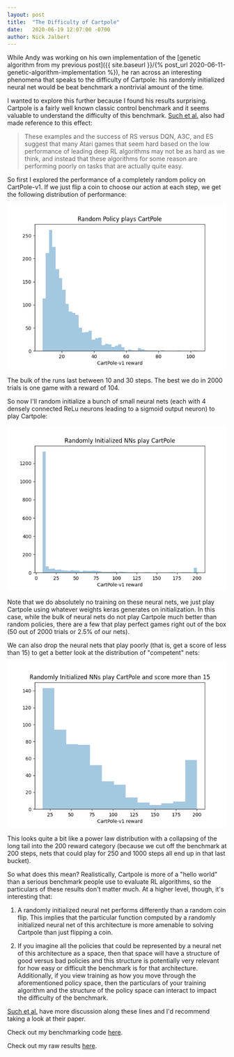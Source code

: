```yaml
---
layout: post
title:  "The Difficulty of Cartpole"
date:   2020-06-19 12:07:00 -0700
author: Nick Jalbert
---
```


While Andy was working on his own implementation of the [genetic algorithm from my previous post]({{ site.baseurl }}/{% post_url
2020-06-11-genetic-algorithm-implementation %}), he ran across an interesting
phenomena that speaks to the difficulty of Cartpole: his randomly initialized
neural net would be beat benchmark a nontrivial amount of the time.

I wanted to explore this further because I found his results surprising.
Cartpole is a fairly well known classic control benchmark and it seems
valuable to understand the difficulty of this benchmark.  [Such et
al.](https://arxiv.org/pdf/1712.06567.pdf) also had made reference to this
effect:

> These examples and the success of RS versus DQN, A3C, and ES suggest that
> many Atari games that seem hard based on the low performance of leading deep
> RL algorithms may not be as hard as we think, and instead that these
> algorithms for some reason are performing poorly on tasks that are actually
> quite easy.  

So first I explored the performance of a completely random policy on
CartPole-v1.  If we just flip a coin to choose our action at each step, we get
the following distribution of performance:


![Random Policy on Cartpole](https://raw.githubusercontent.com/nickjalbert/reading/master/code/genetic_algos/cartpole_difficulty/random-results.png)

The bulk of the runs last between 10 and 30 steps.  The best we do in 2000
trials is one game with a reward of 104.

So now I'll random initialize a bunch of small neural nets (each with 4
densely connected ReLu neurons leading to a sigmoid output neuron) to play
Cartpole:

![Random NN on Cartpole](https://raw.githubusercontent.com/nickjalbert/reading/master/code/genetic_algos/cartpole_difficulty/nn-results.png)

Note that we do absolutely no training on these neural nets, we just play
Cartpole using whatever weights keras generates on initialization.  In this
case, while the bulk of neural nets do not play Cartpole much better than
random policies, there are a few that play perfect games right out of the box
(50 out of 2000 trials or 2.5% of our nets).

We can also drop the neural nets that play poorly (that is, get a score of
less than 15) to get a better look at the distribution of "competent" nets:

![Competent NN on Cartpole](https://raw.githubusercontent.com/nickjalbert/reading/master/code/genetic_algos/cartpole_difficulty/nn-results-gt-15.png)

This looks quite a bit like a power law distribution with a collapsing of the
long tail into the 200 reward category (because we cut off the benchmark at
200 steps, nets that could play for 250 and 1000 steps all end up in that last
bucket).

So what does this mean?  Realistically, Cartpole is more of a "hello world"
than a serious benchmark people use to evaluate RL algorithms, so the
particulars of these results don't matter much.  At a higher level, though,
it's interesting that:

1. A randomly initialized neural net performs differently than a random coin
   flip.  This implies that the particular function computed by a randomly
   initialized neural net of this architecture is more amenable to solving
   Cartpole than just flipping a coin.

2. If you imagine all the policies that could be represented by a neural net of
   this architecture as a space, then that space will have a structure of good
   versus bad policies and this structure is potentially very relevant for how
   easy or difficult the benchmark is for that architecture.  Additionally, if
   you view training as how you move through the aforementioned policy space,
   then the particulars of your training algorithm and the structure of the
   policy space can interact to impact the difficulty of the benchmark.

[Such et al.](https://arxiv.org/pdf/1712.06567.pdf) have more discussion along
these lines and I'd recommend taking a look at their paper.

Check out my benchmarking code
[here](https://github.com/nickjalbert/reading/blob/master/code/genetic_algos/cartpole_difficulty/cartpole_difficulty.py).

Check out my raw results 
[here](https://github.com/nickjalbert/reading/blob/master/code/genetic_algos/cartpole_difficulty/RESULTS_RAW.md).
